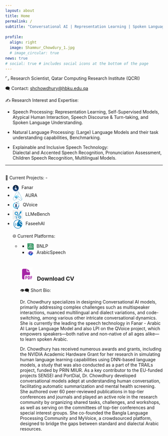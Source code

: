 ```yaml
---
layout: about
title: Home
permalink: /
subtitle: "Conversational AI | Representation Learning | Spoken Language Processing | Natural Language Processing"

profile:
  align: right
  image: Shammur_Chowdury_1.jpg
  # image_circular: true
news: true
# social: true # includes social icons at the bottom of the page
---
```


<!-- <br> -->
<!-- <hr style="border: none; border-top: 2px solid grey; margin: 20px 0;"> -->
<span class="research-dark-highlight"> ⌜⌟ Research Scientist</span>, Qatar Computing Research Institute (QCRI)

<span class="research-dark-highlight"> 🗨️ Contact: </span> shchowdhury@hbku.edu.qa

<span class="research-dark-highlight">✍ Research Interest and Expertise:</span>

- <span class="research-highlight">Speech Processing: </span>
  Representation Learning, Self-Supervised Models, Atypical Human Interaction, Speech Discourse & Turn-taking, and Spoken Language Understanding.

- <span class="research-highlight">Natural Language Processing:</span>
 (Large) Language Models and their task understanding capabilities, Benchmarking.
  <!-- Large Language Models and their multilingual and diaclectal task understanding capabilities. -->

- <span class="research-highlight">Explainable and Inclusive Speech Technology:</span>  
  Dialectal and Accented Speech Recognition, Pronunciation Assessment, Children Speech Recognition, Multilingual Models.

<!-- <hr style="border: none; border-top: 2px solid grey; margin: 20px 0;"> -->

<!-- I am a Research Scientist at **Qatar Computing Research Institute (QCRI)**.  -->

<!-- My research interest encompasses **multilingual**, **multimodal**, and **multiview representation learning** for designing **Conversational AI** models.  -->

<!-- 💠 I specilize in designing models that addresses complex challenges such as multispeaker interactions, nuanced multilingual and dialect variations, and code-switching, among various other intricate conversational dynamics. -->

<!-- I specialize in designing Conversational AI models, primarily addressing complex challenges such as multispeaker interactions, nuanced multilingual and dialect variations, and code-switching, among various other intricate conversational dynamics. -->

<!-- 🔺 I am currently leading (PI) the [QVoice]([https://link-url-here.org](http://qvoice.qcri.org)) project, which empowers speakers—both native and non-native, children, and adults alike—to learn spoken Arabic, leveraging large multimodal AI models. -->

<!-- I have received numerous awards and grants, including the NVIDIA Academic Hardware Grant for my research in Simulating human language learning capabilities using DNN-based language models, a study that was also conducted as a part of the TRAILs project, funded by PRIN MIUR. As a key contributor to the EU-funded projects SENSEI and PortDial, I developed conversational models adept at understanding human conversation, facilitating automatic summarization and mental health screening. -->

<!-- 📚 I authored over 60 peer-reviewed publications in top-tier conferences and journals and played an active role in the research community by organizing shared tasks, challenges, and workshops, as well as serving on the committees of top-tier conferences and special interest groups. -->

<!-- 🛠️ I co-founded the Bangla Language Processing ([BNLP]([http://banglanlp.org])) Community and [MyVoice]([http://myvoice.arabicspeech.org]), a crowdsourced platform, designed to bridge the gaps between standard and dialectal Arabic resources. I am also maintaining the [ArabicSpeech]([http://arabicspeech.org]) Portal. -->



---

<br>
<span class="research-dark-highlight">🧩 Current Projects:</span> 
- <ul class="inline-list">
  <li><a href="https://fanar.qa/en" target="_blank" style="color: inherit; text-decoration: none;"><img src="assets/img/fanar.png" alt="Logo" style="height: 20px; vertical-align: middle; margin-right: 5px;"> Fanar </a></li> 

  <li><a href="" target="_blank" style="color: inherit; text-decoration: none;"> 
  <img src="assets/img/aura.png" alt="Logo" style="height: 30px; vertical-align: middle; margin-right: 5px;">
  AURA </a></li> 
  <li> <a href="http://qvoice.qcri.org" target="_blank" style="color: inherit; text-decoration: none;"> <img src="assets/img/QV_logo_icon_app.png" alt="Logo" style="height: 30px; vertical-align: middle; margin-right: 5px;">
 QVoice </a> </li>
  <li><a href="https://github.com/qcri/LLMeBench" target="_blank" style="color: inherit; text-decoration: none;"> 
  <img src="assets/img/LLemebench.png" alt="Logo" style="height: 30px; vertical-align: middle; margin-right: 5px;">
  LLMeBench </a></li> 

  <li><a href="" target="_blank" style="color: inherit; text-decoration: none;">
  <img src="assets/img/RA_logo.png" alt="Logo" style="height: 30px; vertical-align: middle; margin-right: 5px;">
   FaseehAI </a></li> 

<span class="research-dark-highlight">🌐 Current Platforms:</span> 
- <ul class="inline-list">
  <li> <a href="http://banglanlp.org" target="_blank" style="color: inherit; text-decoration: none;"> <img src="assets/img/bnlp_logo.png" alt="Logo" style="height: 20px; vertical-align: middle; margin-right: 5px;">
   BNLP </a> </li>
  <li><a href="https://fanar.qa/en" target="_blank" style="color: inherit; text-decoration: none;"><img src="assets/img/as_icon.png" alt="Logo" style="height: 20px; vertical-align: middle; margin-right: 5px;"> ArabicSpeech </a></li> 

<br>
<!-- Download CV Button -->
<div style="text-align: left; margin-top: 20px;">
  <a href="assets/pdf/SAC_CV_format2.pdf" download style="text-decoration: none;">
    <img src="assets/img/cv_icon.png" alt="Download CV" width="40" style="vertical-align: left; margin-right: 10px;">
    <span style="font-size: 18px; font-weight: bold;">Download CV</span>
  </a>
</div>


<br>
<!-- <hr style="border: none; border-top: 2px solid grey; margin: 20px 0;"> -->
<span class="research-dark-highlight">👁️‍🗨️ Short Bio:</span> 

Dr. Chowdhury specializes in designing Conversational AI models, primarily addressing complex challenges such as multispeaker interactions, nuanced multilingual and dialect variations, and code-switching, among various other intricate conversational dynamics. She is currently the leading the speech technology in Fanar - Arabic AI Large Language Model and also LPI on the QVoice project, which empowers speakers—both native and non-native of all ages alike—to learn spoken Arabic. 
<!-- The QVoice project leverages adaptive speech technologies and multimodal feedback modules as its underlying technologies.  -->
Dr. Chowdhury has received numerous awards and grants, including the NVIDIA Academic Hardware Grant for her research in simulating human language learning capabilities using DNN-based language models, a study that was also conducted as a part of the TRAILs project, funded by PRIN MIUR. As a key contributor to the EU-funded projects SENSEI and PortDial, Dr. Chowdhury developed conversational models adept at understanding human conversation, facilitating automatic summarization and mental health screening. She authored over 60 peer-reviewed publications in top-tier conferences and journals and played an active role in the research community by organizing shared tasks, challenges, and workshops, as well as serving on the committees of top-tier conferences and special interest groups. She co-founded the Bangla Language Processing Community and MyVoice, a crowdsourced platform, designed to bridge the gaps between standard and dialectal Arabic resources. 

<!-- <br><br> -->
<!-- <hr style="border: none; border-top: 2px solid grey; margin: 20px 0;"> -->

